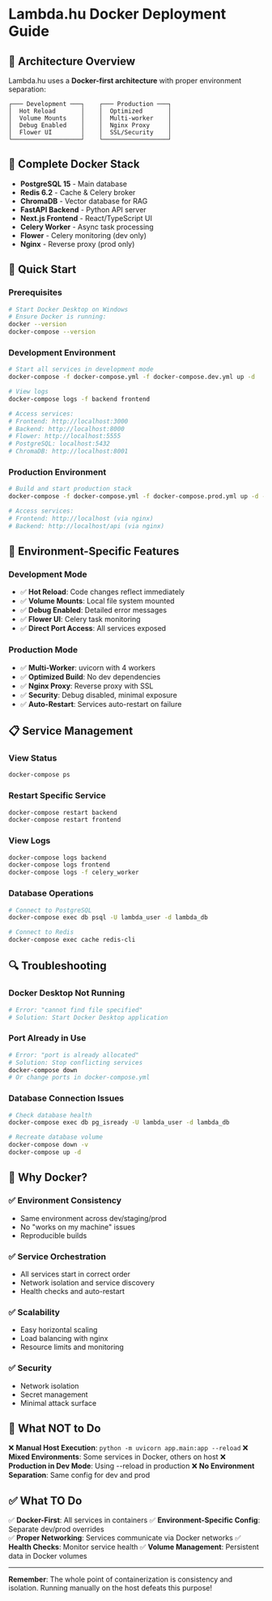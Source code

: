# Lambda.hu Docker Deployment Guide

## 🎯 Architecture Overview

Lambda.hu uses a **Docker-first architecture** with proper environment separation:

```
┌─── Development ───┐    ┌─── Production ───┐
│  Hot Reload       │    │  Optimized       │
│  Volume Mounts    │    │  Multi-worker    │  
│  Debug Enabled    │    │  Nginx Proxy     │
│  Flower UI        │    │  SSL/Security    │
└───────────────────┘    └──────────────────┘
```

## 🐳 Complete Docker Stack

- **PostgreSQL 15** - Main database
- **Redis 6.2** - Cache & Celery broker  
- **ChromaDB** - Vector database for RAG
- **FastAPI Backend** - Python API server
- **Next.js Frontend** - React/TypeScript UI
- **Celery Worker** - Async task processing
- **Flower** - Celery monitoring (dev only)
- **Nginx** - Reverse proxy (prod only)

## 🚀 Quick Start

### Prerequisites
```bash
# Start Docker Desktop on Windows
# Ensure Docker is running:
docker --version
docker-compose --version
```

### Development Environment
```bash
# Start all services in development mode
docker-compose -f docker-compose.yml -f docker-compose.dev.yml up -d

# View logs
docker-compose logs -f backend frontend

# Access services:
# Frontend: http://localhost:3000
# Backend: http://localhost:8000  
# Flower: http://localhost:5555
# PostgreSQL: localhost:5432
# ChromaDB: http://localhost:8001
```

### Production Environment  
```bash
# Build and start production stack
docker-compose -f docker-compose.yml -f docker-compose.prod.yml up -d --build

# Access services:
# Frontend: http://localhost (via nginx)
# Backend: http://localhost/api (via nginx)
```

## 🔧 Environment-Specific Features

### Development Mode
- ✅ **Hot Reload**: Code changes reflect immediately
- ✅ **Volume Mounts**: Local file system mounted  
- ✅ **Debug Enabled**: Detailed error messages
- ✅ **Flower UI**: Celery task monitoring
- ✅ **Direct Port Access**: All services exposed

### Production Mode
- ✅ **Multi-Worker**: uvicorn with 4 workers
- ✅ **Optimized Build**: No dev dependencies
- ✅ **Nginx Proxy**: Reverse proxy with SSL
- ✅ **Security**: Debug disabled, minimal exposure
- ✅ **Auto-Restart**: Services auto-restart on failure

## 📋 Service Management

### View Status
```bash
docker-compose ps
```

### Restart Specific Service
```bash
docker-compose restart backend
docker-compose restart frontend
```

### View Logs
```bash
docker-compose logs backend
docker-compose logs frontend
docker-compose logs -f celery_worker
```

### Database Operations
```bash
# Connect to PostgreSQL
docker-compose exec db psql -U lambda_user -d lambda_db

# Connect to Redis
docker-compose exec cache redis-cli
```

## 🔍 Troubleshooting

### Docker Desktop Not Running
```bash
# Error: "cannot find file specified"
# Solution: Start Docker Desktop application
```

### Port Already in Use
```bash
# Error: "port is already allocated"
# Solution: Stop conflicting services
docker-compose down
# Or change ports in docker-compose.yml
```

### Database Connection Issues
```bash
# Check database health
docker-compose exec db pg_isready -U lambda_user -d lambda_db

# Recreate database volume
docker-compose down -v
docker-compose up -d
```

## 🎯 Why Docker?

### ✅ **Environment Consistency**
- Same environment across dev/staging/prod
- No "works on my machine" issues
- Reproducible builds

### ✅ **Service Orchestration** 
- All services start in correct order
- Network isolation and service discovery
- Health checks and auto-restart

### ✅ **Scalability**
- Easy horizontal scaling
- Load balancing with nginx
- Resource limits and monitoring

### ✅ **Security**
- Network isolation
- Secret management
- Minimal attack surface

## 🚫 What NOT to Do

❌ **Manual Host Execution**: `python -m uvicorn app.main:app --reload`
❌ **Mixed Environments**: Some services in Docker, others on host
❌ **Production in Dev Mode**: Using --reload in production
❌ **No Environment Separation**: Same config for dev and prod

## ✅ What TO Do

✅ **Docker-First**: All services in containers
✅ **Environment-Specific Config**: Separate dev/prod overrides  
✅ **Proper Networking**: Services communicate via Docker networks
✅ **Health Checks**: Monitor service health
✅ **Volume Management**: Persistent data in Docker volumes

---

**Remember**: The whole point of containerization is consistency and isolation. Running manually on the host defeats this purpose! 